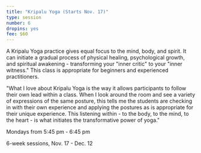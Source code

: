 ```yaml
---
title: "Kripalu Yoga (Starts Nov. 17)"
type: session
number: 6
dropins: yes
fee: $60
---
```

A Kripalu Yoga practice gives equal focus to the mind, body, and spirit. It can initiate a gradual process of physical healing, psychological growth, and spiritual awakening - transforming your "inner critic" to your "inner witness." This class is appropriate for beginners and experienced practitioners.

"What I love about Kripalu Yoga is the way it allows participants to follow their own lead within a class. When I look around the room and see a variety of expressions of the same posture, this tells me the students are checking in with their own experience and applying the postures as is appropriate for their unique experience. This listening within  - to the body, to the mind, to the heart - is what initiates the transformative power of yoga."

Mondays from 5:45 pm - 6:45 pm

6-week sessions, Nov. 17 - Dec. 12
